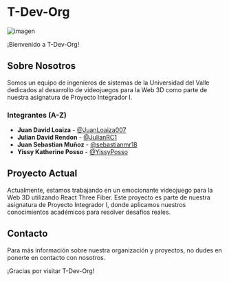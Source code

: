 # T-Dev-Org

![imagen](https://github.com/T-Dev-Org/.github/assets/116226390/c378f5fb-3a0e-4b12-a68c-eafee3dd69d5)

¡Bienvenido a T-Dev-Org!

## Sobre Nosotros

Somos un equipo de ingenieros de sistemas de la Universidad del Valle dedicados al desarrollo de videojuegos para la Web 3D como parte de nuestra asignatura de Proyecto Integrador I.

### Integrantes (A-Z)

- **Juan David Loaiza** - [@JuanLoaiza007](https://github.com/JuanLoaiza007)
- **Julian David Rendon** - [@JulianRC1](https://github.com/JulianRC1)
- **Juan Sebastian Muñoz** - [@sebastianmr18](https://github.com/sebastianmr18)
- **Yissy Katherine Posso** - [@YissyPosso](https://github.com/YissyPosso)

## Proyecto Actual

Actualmente, estamos trabajando en un emocionante videojuego para la Web 3D utilizando React Three Fiber. Este proyecto es parte de nuestra asignatura de Proyecto Integrador I, donde aplicamos nuestros conocimientos académicos para resolver desafíos reales.

## Contacto

Para más información sobre nuestra organización y proyectos, no dudes en ponerte en contacto con nosotros.

¡Gracias por visitar T-Dev-Org!
